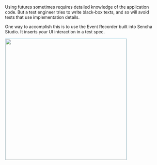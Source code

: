 Using futures sometimes requires detailed knowledge of the application code. 
But a test engineer tries to write black-box texts, and so will avoid tests that
use implementation details.

One way to accomplish this is to use the Event Recorder built into Sencha Studio. 
It inserts your UI interaction in a test spec. 

<img src="resources/images/senchatest/EventRecorderNotClicked.jpg" 
style="border: thin solid lightblue" height="400"/>

